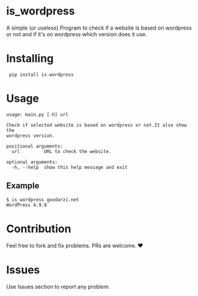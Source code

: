 <!--
 Copyright (c) 2019 amirhossein
 
 This software is released under the MIT License.
 https://opensource.org/licenses/MIT
-->
# is_wordpress
A simple (or useless) Program to check if a website is based on wordpress or not and if it's on wordpress which version does it use.

# Installing 
``` pip install is-wordpress```

# Usage 
```
usage: main.py [-h] url

Check if selected website is based on wordpress or not.It also show the
wordpress version.

positional arguments:
  url         URL to check the website.

optional arguments:
  -h, --help  show this help message and exit
```
## Example
``` 
$ is_wordpress goodarzi.net
WordPress 4.9.8
```
# Contribution
Feel free to fork and fix problems. PRs are welcome. :heart:

# Issues
Use Issues section to report any problem.
